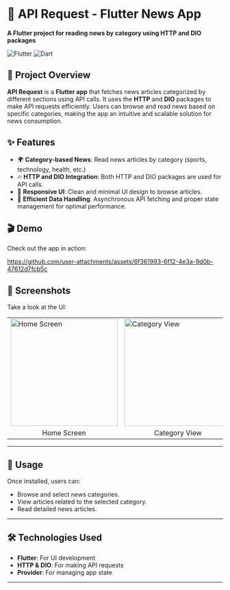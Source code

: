 <h1>📰 API Request - Flutter News App</h1>
<p><strong>A Flutter project for reading news by category using HTTP and DIO packages</strong></p>

<img src="https://img.shields.io/badge/Flutter-v2.0%2B-blue?style=flat&logo=flutter" alt="Flutter">
<img src="https://img.shields.io/badge/Dart-v2.0-blue?style=flat&logo=dart" alt="Dart">

<h2>🚀 Project Overview</h2>
<p>
    <strong>API Request</strong> is a <strong>Flutter app</strong> that fetches news articles categorized by different sections using API calls.
    It uses the <strong>HTTP</strong> and <strong>DIO</strong> packages to make API requests efficiently. 
    Users can browse and read news based on specific categories, making the app an intuitive and scalable solution for news consumption.
</p>

<h2>✨ Features</h2>
<ul>
    <li>🌍 <strong>Category-based News</strong>: Read news articles by category (sports, technology, health, etc.)</li>
    <li>🔥 <strong>HTTP and DIO Integration</strong>: Both HTTP and DIO packages are used for API calls.</li>
    <li>📱 <strong>Responsive UI</strong>: Clean and minimal UI design to browse articles.</li>
    <li>🔄 <strong>Efficient Data Handling</strong>: Asynchronous API fetching and proper state management for optimal performance.</li>
</ul>

<h2>🎬 Demo</h2>
<p>Check out the app in action:</p>

https://github.com/user-attachments/assets/6f361993-6f12-4e3a-9d0b-47612d7fcb5c


<h2>📱 Screenshots</h2>
<p>Take a look at the UI:</p>

<table>
  <tr>
    <td><img src="https://github.com/user-attachments/assets/ec5d7e3c-1062-43de-9f29-a552682ede75" alt="Home Screen" width="250"></td>
    <td><img src="https://github.com/user-attachments/assets/c39163ee-d0e8-4455-a929-405b1e4eadc7" alt="Category View" width="250"></td>
    <td><img src="https://github.com/user-attachments/assets/e9fa84d8-0ce7-4c2a-993b-7bc6e22aea80" alt="News Detail" width="250"></td>
  </tr>
  <tr>
    <td align="center">Home Screen</td>
    <td align="center">Category View</td>
    <td align="center">News Detail</td>
  </tr>
</table>
<hr>
<h2>🎯 Usage</h2>
<p>Once installed, users can:</p>
<ul>
    <li>Browse and select news categories.</li>
    <li>View articles related to the selected category.</li>
    <li>Read detailed news articles.</li>
</ul>

<hr>

<h2>🛠️ Technologies Used</h2>
<ul>
    <li><strong>Flutter</strong>: For UI development</li>
    <li><strong>HTTP & DIO</strong>: For making API requests</li>
    <li><strong>Provider</strong>: For managing app state</li>
</ul>

<hr>

